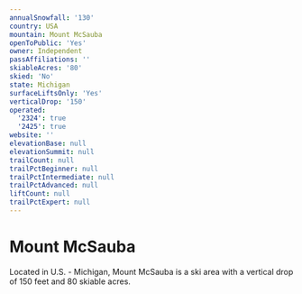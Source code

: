```yaml
---
annualSnowfall: '130'
country: USA
mountain: Mount McSauba
openToPublic: 'Yes'
owner: Independent
passAffiliations: ''
skiableAcres: '80'
skied: 'No'
state: Michigan
surfaceLiftsOnly: 'Yes'
verticalDrop: '150'
operated:
  '2324': true
  '2425': true
website: ''
elevationBase: null
elevationSummit: null
trailCount: null
trailPctBeginner: null
trailPctIntermediate: null
trailPctAdvanced: null
liftCount: null
trailPctExpert: null
---
```



# Mount McSauba

Located in U.S. - Michigan, Mount McSauba is a ski area with a vertical drop of 150 feet and 80 skiable acres.
